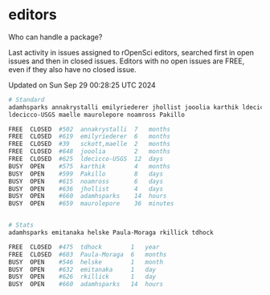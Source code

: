 # editors

Who can handle a package?

Last activity in issues assigned to rOpenSci editors, searched first in open
issues and then in closed issues. Editors with no open issues are FREE, even if
they also have no closed issue.


Updated on Sun Sep 29 00:28:25 UTC 2024

```bash
# Standard
adamhsparks annakrystalli emilyriederer jhollist jooolia karthik ldecicco
ldecicco-USGS maelle maurolepore noamross Pakillo

FREE  CLOSED  #502  annakrystalli  7   months
FREE  CLOSED  #619  emilyriederer  6   months
FREE  CLOSED  #39   sckott,maelle  2   months
FREE  CLOSED  #648  jooolia        2   months
FREE  CLOSED  #625  ldecicco-USGS  12  days
BUSY  OPEN    #575  karthik        4   months
BUSY  OPEN    #599  Pakillo        8   days
BUSY  OPEN    #615  noamross       6   days
BUSY  OPEN    #636  jhollist       4   days
BUSY  OPEN    #660  adamhsparks    14  hours
BUSY  OPEN    #659  maurolepore    36  minutes


# Stats
adamhsparks emitanaka helske Paula-Moraga rkillick tdhock

FREE  CLOSED  #475  tdhock        1   year
FREE  CLOSED  #603  Paula-Moraga  6   months
BUSY  OPEN    #546  helske        1   month
BUSY  OPEN    #632  emitanaka     1   day
BUSY  OPEN    #626  rkillick      1   day
BUSY  OPEN    #660  adamhsparks   14  hours
```
